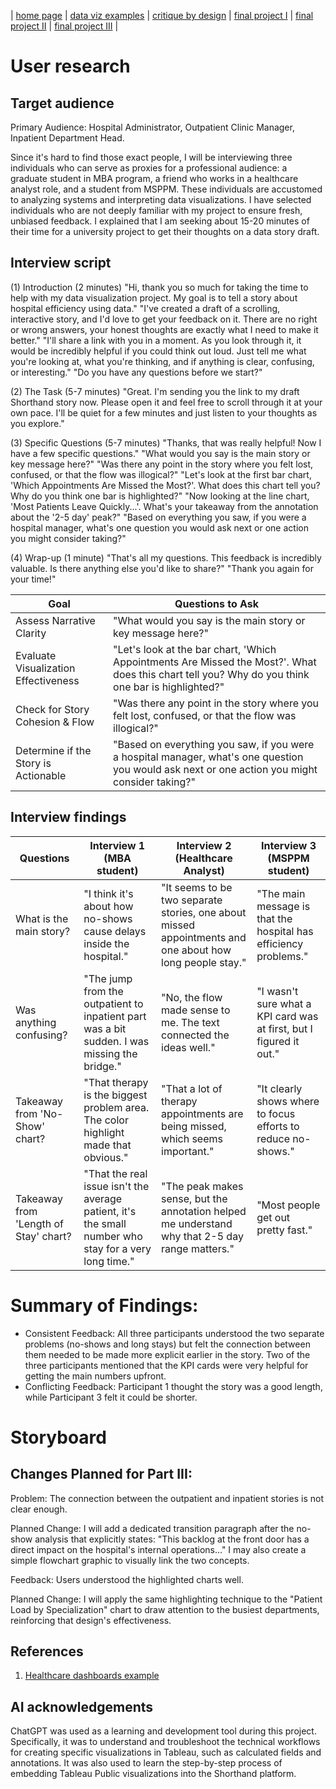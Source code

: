 | [home page](https://ssuriyapriya.github.io/Suriyapriya-s-Data-Viz-Portfolio/) | [data viz examples](dataviz-examples) | [critique by design](critique-by-design) | [final project I](final-project-part-one.md) | [final project II](final-project-part-two.md) | [final project III](final-project-part-three) |

# User research 

## Target audience

Primary Audience: Hospital Administrator, Outpatient Clinic Manager, Inpatient Department Head.

Since it's hard to find those exact people, I will be interviewing three individuals who can serve as proxies for a professional audience: a graduate student in MBA program, a friend who works in a healthcare analyst role, and a student from MSPPM. These individuals are accustomed to analyzing systems and interpreting data visualizations. I have selected individuals who are not deeply familiar with my project to ensure fresh, unbiased feedback. I explained that I am seeking about 15-20 minutes of their time for a university project to get their thoughts on a data story draft.

## Interview script

(1) Introduction (2 minutes)
"Hi, thank you so much for taking the time to help with my data visualization project. My goal is to tell a story about hospital efficiency using data."
"I've created a draft of a scrolling, interactive story, and I'd love to get your feedback on it. There are no right or wrong answers, your honest thoughts are exactly what I need to make it better."
"I'll share a link with you in a moment. As you look through it, it would be incredibly helpful if you could think out loud. Just tell me what you're looking at, what you're thinking, and if anything is clear, confusing, or interesting."
"Do you have any questions before we start?"

(2) The Task (5-7 minutes)
"Great. I'm sending you the link to my draft Shorthand story now. Please open it and feel free to scroll through it at your own pace. I'll be quiet for a few minutes and just listen to your thoughts as you explore."

(3) Specific Questions (5-7 minutes)
"Thanks, that was really helpful! Now I have a few specific questions."
"What would you say is the main story or key message here?" 
"Was there any point in the story where you felt lost, confused, or that the flow was illogical?"
"Let's look at the first bar chart, 'Which Appointments Are Missed the Most?'. What does this chart tell you? Why do you think one bar is highlighted?"
"Now looking at the line chart, 'Most Patients Leave Quickly...'. What's your takeaway from the annotation about the '2-5 day' peak?"
"Based on everything you saw, if you were a hospital manager, what's one question you would ask next or one action you might consider taking?" 

(4) Wrap-up (1 minute)
"That's all my questions. This feedback is incredibly valuable. Is there anything else you'd like to share?"
"Thank you again for your time!"


| Goal | Questions to Ask |
|------|------------------|
|  Assess Narrative Clarity    |    "What would you say is the main story or key message here?"              |
|  Evaluate Visualization Effectiveness    |     "Let's look at the bar chart, 'Which Appointments Are Missed the Most?'. What does this chart tell you? Why do you think one bar is highlighted?"              |
|  Check for Story Cohesion & Flow    |    "Was there any point in the story where you felt lost, confused, or that the flow was illogical?"              |
|  Determine if the Story is Actionable    |  "Based on everything you saw, if you were a hospital manager, what's one question you would ask next or one action you might consider taking?"                |


## Interview findings

| Questions               | Interview 1 (MBA student) | Interview 2 (Healthcare Analyst)| Interview 3 (MSPPM student) |
|-------------------------|--------------------------------|-------------|-------------|
| What is the main story? |"I think it's about how no-shows cause delays inside the hospital."       |    "It seems to be two separate stories, one about missed appointments and one about how long people stay."         |       "The main message is that the hospital has efficiency problems."      |
|       Was anything confusing?                  |        "The jump from the outpatient to inpatient part was a bit sudden. I was missing the bridge."                        |        "No, the flow made sense to me. The text connected the ideas well."     |       "I wasn't sure what a KPI card was at first, but I figured it out."      |
|           Takeaway from 'No-Show' chart?              |   "That therapy is the biggest problem area. The color highlight made that obvious."                             |      "That a lot of therapy appointments are being missed, which seems important."       |  "It clearly shows where to focus efforts to reduce no-shows."|
|         Takeaway from 'Length of Stay' chart?                |           "That the real issue isn't the average patient, it's the small number who stay for a very long time."                     |      "The peak makes sense, but the annotation helped me understand why that 2-5 day range matters."       |    "Most people get out pretty fast."         |

# Summary of Findings:
- Consistent Feedback: All three participants understood the two separate problems (no-shows and long stays) but felt the connection between them needed to be made more explicit earlier in the story. Two of the three participants mentioned that the KPI cards were very helpful for getting the main numbers upfront.
- Conflicting Feedback: Participant 1 thought the story was a good length, while Participant 3 felt it could be shorter.

# Storyboard


## Changes Planned for Part III:
Problem: The connection between the outpatient and inpatient stories is not clear enough.

Planned Change: I will add a dedicated transition paragraph after the no-show analysis that explicitly states: "This backlog at the front door has a direct impact on the hospital's internal operations..." I may also create a simple flowchart graphic to visually link the two concepts.

Feedback: Users understood the highlighted charts well.

Planned Change: I will apply the same highlighting technique to the "Patient Load by Specialization" chart to draw attention to the busiest departments, reinforcing that design's effectiveness.

## References
1. [Healthcare dashboards example](https://www.gooddata.com/blog/healthcare-dashboards-examples-use-cases-and-benefits/)

## AI acknowledgements
ChatGPT was used as a learning and development tool during this project. Specifically, it was to understand and troubleshoot the technical workflows for creating specific visualizations in Tableau, such as calculated fields and annotations. It was also used to learn the step-by-step process of embedding Tableau Public visualizations into the Shorthand platform.
